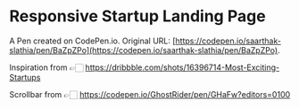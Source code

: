 # Responsive Startup Landing Page

A Pen created on CodePen.io. Original URL: [https://codepen.io/saarthak-slathia/pen/BaZpZPo](https://codepen.io/saarthak-slathia/pen/BaZpZPo).

Inspiration from 👉🏻 https://dribbble.com/shots/16396714-Most-Exciting-Startups

Scrollbar from 👉🏻 https://codepen.io/GhostRider/pen/GHaFw?editors=0100